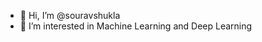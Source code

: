 - 👋 Hi, I’m @souravshukla
- 👀 I’m interested in Machine Learning and Deep Learning

<!---
souravshukla/souravshukla is a ✨ special ✨ repository because its `README.md` (this file) appears on your GitHub profile.
You can click the Preview link to take a look at your changes.
--->
